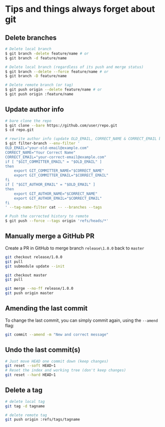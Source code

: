 # Tips and things always forget about git

## Delete branches

```sh
# Delete local branch
$ git branch -delete feature/name # or
$ git branch -d feature/name

# Delete local branch (regardless of its push and merge status)
$ git branch --delete --force feature/name # or
$ git branch -D feature/name

# Delete remote branch (or tag)
$ git push origin --delete feature/name # or
$ git push origin :feature/name
```

## Update author info

```sh
# bare clone the repo
$ git clone --bare https://github.com/user/repo.git
$ cd repo.git

# rewrite author info (update OLD_EMAIL, CORRECT_NAME & CORRECT_EMAIL before run it)
$ git filter-branch --env-filter '
OLD_EMAIL="your-old-email@example.com"
CORRECT_NAME="Your Correct Name"
CORRECT_EMAIL="your-correct-email@example.com"
if [ "$GIT_COMMITTER_EMAIL" = "$OLD_EMAIL" ]
then
    export GIT_COMMITTER_NAME="$CORRECT_NAME"
    export GIT_COMMITTER_EMAIL="$CORRECT_EMAIL"
fi
if [ "$GIT_AUTHOR_EMAIL" = "$OLD_EMAIL" ]
then
    export GIT_AUTHOR_NAME="$CORRECT_NAME"
    export GIT_AUTHOR_EMAIL="$CORRECT_EMAIL"
fi
' --tag-name-filter cat -- --branches --tags

# Push the corrected history to remote
$ git push --force --tags origin 'refs/heads/*'
```

## Manually merge a GitHub PR

Create a PR in GitHub to merge branch `release\1.0.0` back to `master`

```sh
git checkout release/1.0.0
git pull
git submodule update --init

git checkout master
git pull

git merge --no-ff release/1.0.0
git push origin master
```

## Amending the last commit

To change the last commit, you can simply commit again, using the `--amend` flag:

```sh
git commit --amend -m "New and correct message"
```

## Undo the last commit(s)

```sh
# Just move HEAD one commit down (keep changes)
git reset --soft HEAD~1
# Reset the index and working tree (don't keep changes)
git reset --hard HEAD~1
```

## Delete a tag

```sh
# delete local tag
git tag -d tagname

# delete remote tag
git push origin :refs/tags/tagname
```
